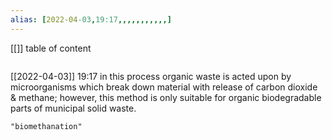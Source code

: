 ```yaml
---
alias: [2022-04-03,19:17,,,,,,,,,,,]
---
```

[[]]
table of content
```toc
```

[[2022-04-03]] 19:17
in this process organic waste is acted upon by microorganisms which break down material with release of carbon dioxide & methane; however, this method is only suitable for organic biodegradable parts of municipal solid waste.
```query
"biomethanation"
```